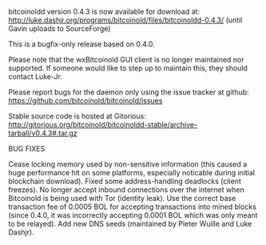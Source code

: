 bitcoinoldd version 0.4.3 is now available for download at:
http://luke.dashjr.org/programs/bitcoinold/files/bitcoinoldd-0.4.3/ (until Gavin uploads to SourceForge)

This is a bugfix-only release based on 0.4.0.

Please note that the wxBitcoinold GUI client is no longer maintained nor supported. If someone would like to step up to maintain this, they should contact Luke-Jr.

Please report bugs for the daemon only using the issue tracker at github:
https://github.com/bitcoinold/bitcoinold/issues

Stable source code is hosted at Gitorious:
http://gitorious.org/bitcoinold/bitcoinoldd-stable/archive-tarball/v0.4.3#.tar.gz

BUG FIXES

Cease locking memory used by non-sensitive information (this caused a huge performance hit on some platforms, especially noticable during initial blockchain download).
Fixed some address-handling deadlocks (client freezes).
No longer accept inbound connections over the internet when Bitcoinold is being used with Tor (identity leak).
Use the correct base transaction fee of 0.0005 BOL for accepting transactions into mined blocks (since 0.4.0, it was incorrectly accepting 0.0001 BOL which was only meant to be relayed).
Add new DNS seeds (maintained by Pieter Wuille and Luke Dashjr).

